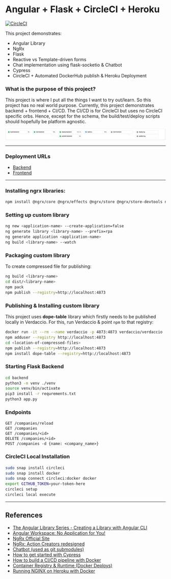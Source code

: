 # Angular + Flask + CircleCI + Heroku

[![CircleCI](https://circleci.com/gh/realpacific/ngrx-chat-demo.svg?style=svg)](https://circleci.com/gh/realpacific/ngrx-chat-demo)

This project demonstrates:
* Angular Library
* NgRx
* Flask
* Reactive vs Template-driven forms
* Chat implementation using flask-socketio & Chatbot
* Cypress
* CircleCI + Automated DockerHub publish & Heroku Deployment


### What is the purpose of this project?
This project is where I put all the things I want to try out/learn. So this project has no real world purpose. Currently, 
this project demonstrates backend + frontend + CI/CD. The CI/CD is for CircleCI but uses no CircleCI specific orbs. Hence,
except for the schema, the build/test/deploy scripts should hopefully be platform agnostic.

![Workflow](screens/circleci-workflow.png)

---
### Deployment URLs
* [Backend](https://prashant-flask-app.herokuapp.com)
* [Frontend](https://prashant-ng-app.herokuapp.com)


---
### Installing ngrx libraries:

```bash
npm install @ngrx/core @ngrx/effects @ngrx/store @ngrx/store-devtools ngrx-store-freeze
```

### Setting up custom library

```bash
ng new <application-name> --create-application=false
ng generate library <library-name> --prefix=rpa
ng generate application <application-name>
ng build <library-name> --watch
```

### Packaging custom library

To create compressed file for publishing:

```bash
ng build <library-name>
cd dist/<library-name>
npm pack
npm publish --registry=http://localhost:4873
```

### Publishing & Installing custom library

This project uses **dope-table** library which firstly needs to be published locally in Verdaccio. For this, run Verdaccio & point `npm` to that registry:

```bash
docker run -it --rm --name verdaccio -p 4873:4873 verdaccio/verdaccio
npm adduser --registry http://localhost:4873
cd <location-of-compressed-files>
npm publish --registry=http://localhost:4873
npm install dope-table --registry=http://localhost:4873
```

### Starting Flask Backend

```bash
cd backend
python3 -m venv ./venv
source venv/bin/activate
pip3 install -r requrements.txt
python3 app.py
```

### Endpoints
```
GET /companies/reload
GET /companies
GET /companies/<id>
DELETE /companies/<id>
POST /companies -d {name: <company_name>}
```

### CircleCI Local Installation
```bash
sudo snap install circleci
sudo snap install docker
sudo snap connect circleci:docker docker
export GITHUB_TOKEN=your-token-here
circleci setup
circleci local execute
```

___
## References
* [The Angular Library Series - Creating a Library with Angular CLI](https://medium.com/angular-in-depth/creating-a-library-in-angular-6-87799552e7e5)
* [Angular Workspace: No Application for You!](https://medium.com/angular-in-depth/angular-workspace-no-application-for-you-4b451afcc2ba)
* [NgRx Official Site](https://ngrx.io/guide/store)
* [NgRx: Action Creators redesigned](https://medium.com/angular-in-depth/ngrx-action-creators-redesigned-d396960e46da)
* [Chatbot (used as git submodules)](https://github.com/ahmadfaizalbh/Chatbot)
* [How to get started with Cypress](https://medium.com/angular-in-depth/get-started-with-cypress-d6ac4b910605)
* [How to build a CI/CD pipeline with Docker](https://circleci.com/blog/continuous-deployment-with-circleci-orbs-automate-deploys-to-aws-gcp-k8s-and-more/)
* [Container Registry & Runtime (Docker Deploys)](https://devcenter.heroku.com/articles/container-registry-and-runtime)
* [Running NGINX on Heroku with Docker](https://ntotten.com/2018/07/22/nginx-on-heroku/)
